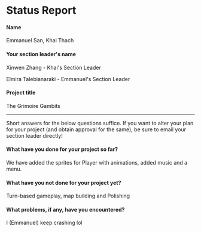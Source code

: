 # Status Report

#### Name

Emmanuel San, Khai Thach

#### Your section leader's name

Xinwen Zhang - Khai's Section Leader

Elmira Talebianaraki - Emmanuel's Section Leader

#### Project title

The Grimoire Gambits

***

Short answers for the below questions suffice. If you want to alter your plan for your project (and obtain approval for the same), be sure to email your section leader directly!

#### What have you done for your project so far?

We have added the sprites for Player with animations, added music and a menu.

#### What have you not done for your project yet?

Turn-based gameplay, map building and Polishing

#### What problems, if any, have you encountered?

I (Emmanuel) keep crashing lol
